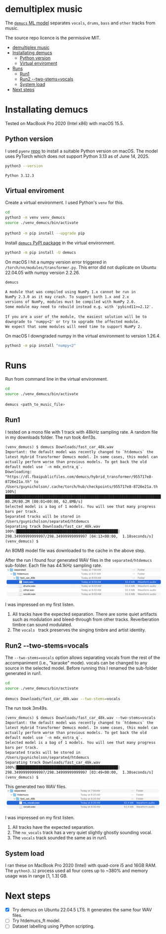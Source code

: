 # demultiplex music

The
[`demucs` ML model](https://github.com/adefossez/demucs)
separates `vocals`, `drums`, `bass` and `other` tracks from music.

The source repo licence is the permissive MIT.

- [demultiplex music](#demultiplex-music)
- [Installating demucs](#installating-demucs)
  - [Python version](#python-version)
  - [Virtual enviroment](#virtual-enviroment)
- [Runs](#runs)
  - [Run1](#run1)
  - [Run2 --two-stems=vocals](#run2---two-stemsvocals)
  - [System load](#system-load)
- [Next steps](#next-steps)

# Installating demucs

Tested on MacBook Pro 2020 (Intel x86) with macOS 15.5.

## Python version

I used `pyenv` [repo](https://github.com/pyenv/pyenv) to install a suitable
Python version on macOS.  The model uses PyTorch which does not support Python
3.13 as of June 14, 2025.
```sh
python3 --version
```
```console
Python 3.12.3
```

## Virtual enviroment

Create a virtual environment.  I used Python's `venv` for this.
```sh
cd
python3 -m venv venv_demucs
source ./venv_demucs/bin/activate

python3 -m pip install --upgrade pip
```

Install
[`demucs` PyPI package](https://pypi.org/project/demucs/)
in the virtual environment.
```sh
python3 -m pip install -U demucs
```

On macOS I hit a numpy version error triggered in
`/torch/nn/modules/transformer.py`.  This error did not duplicate on Ubuntu
22.04.05 with numpy version 2.2.26.
```sh
demucs
```
```console
A module that was compiled using NumPy 1.x cannot be run in
NumPy 2.3.0 as it may crash. To support both 1.x and 2.x
versions of NumPy, modules must be compiled with NumPy 2.0.
Some module may need to rebuild instead e.g. with 'pybind11>=2.12'.

If you are a user of the module, the easiest solution will be to
downgrade to 'numpy<2' or try to upgrade the affected module.
We expect that some modules will need time to support NumPy 2.
```
On macOS I downgraded numpy in the virtual environment to version 1.26.4.
```sh
python3 -m pip install "numpy<2"
```

# Runs

Run from command line in the virtual environment.
```sh
cd
source ./venv_demucs/bin/activate

demucs <path_to_music_file>
```

## Run1

I tested on a mono file with 1 track with 48kHz sampling rate.  A random file in
my downloads folder.  The run took 4m13s.
```console
(venv_demucs) $ demucs Downloads/fast_car_48k.wav
Important: the default model was recently changed to `htdemucs` the latest Hybrid Transformer Demucs model. In some cases, this model can actually perform worse than previous models. To get back the old default model use `-n mdx_extra_q`.
Downloading: "https://dl.fbaipublicfiles.com/demucs/hybrid_transformer/955717e8-8726e21a.th" to /Users/guynicholson/.cache/torch/hub/checkpoints/955717e8-8726e21a.th
100%|████████████████████████████████████████████████████████████████████████████████| 80.2M/80.2M [00:01<00:00, 62.8MB/s]
Selected model is a bag of 1 models. You will see that many progress bars per track.
Separated tracks will be stored in /Users/guynicholson/separated/htdemucs
Separating track Downloads/fast_car_48k.wav
100%|██████████████████████████████████████████████| 298.34999999999997/298.34999999999997 [04:13<00:00,  1.18seconds/s]
(venv_demucs) $
```
An 80MB model file was downloaded to the cache in the above step.

After the run I found four generated WAV files in the `separated/htdemucs`
sub-folder.  Each file has 44.1kHz sampling rate.
![Separated files](./images/separated_files.png)

I was impressed on my first listen.
1. All tracks have the expected separation.  There are some quiet artifacts such as modulation and bleed-through from other tracks.  Reverberation timbre can sound modulated.
2. The `vocals ` track preserves the singing timbre and artist identity.

## Run2 --two-stems=vocals

The `--two-stems=vocals` option allows separating vocals from the rest of the
accompaniment (i.e., "karaoke" mode). vocals can be changed to any source in the
selected model.  Before running this I renamed the sub-folder generated in run1.
```sh
cd
source ./venv_demucs/bin/activate

demucs Downloads/fast_car_48k.wav --two-stems=vocals
```

The run took 3m49s.
```console
(venv_demucs) $ demucs Downloads/fast_car_48k.wav --two-stems=vocals
Important: the default model was recently changed to `htdemucs` the latest Hybrid Transformer Demucs model. In some cases, this model can actually perform worse than previous models. To get back the old default model use `-n mdx_extra_q`.
Selected model is a bag of 1 models. You will see that many progress bars per track.
Separated tracks will be stored in /Users/guynicholson/separated/htdemucs
Separating track Downloads/fast_car_48k.wav
100%|██████████████████████████████████████████████| 298.34999999999997/298.34999999999997 [03:49<00:00,  1.30seconds/s]
(venv_demucs) $
```

This generated two WAV files.
![Separated karaoke files](./images/separated_files_karaoke.png)

I was impressed on my first listen.
1. All tracks have the expected separation.
2. The `no_vocals` track has a very quiet slightly ghostly sounding vocal.
3. The `vocals` track sounded the same as in run1.

## System load

I ran these on MacBook Pro 2020 (Intel) with quad-core i5 and 16GB
RAM.  The `python3.12` process used all four cores up to ~380% and memory usage
was in range [1, 1.3] GB.

# Next steps
* [x] Try demucs on Ubuntu 22.04.5 LTS.  It generates the same four WAV files.
* [ ] Try htdemucs_ft model.
* [ ] Dataset labelling using Python scripting.
